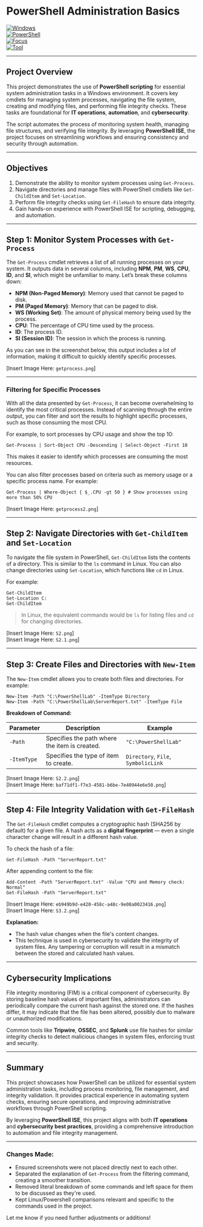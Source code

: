 # **PowerShell Administration Basics**

[![Windows](https://img.shields.io/badge/OS-Windows-blue?logo=windows)](https://learn.microsoft.com/en-us/powershell/)  
[![PowerShell](https://img.shields.io/badge/Scripting-PowerShell-lightblue?logo=powershell)](https://learn.microsoft.com/en-us/powershell/)  
[![Focus](https://img.shields.io/badge/Focus-System%20Administration-orange)](https://en.wikipedia.org/wiki/System_administrator)  
[![Tool](https://img.shields.io/badge/Tool-PowerShell%20ISE-green)](https://learn.microsoft.com/en-us/powershell/scripting/core-powershell/ise/using-the-windows-powershell-ise)  

---

## **Project Overview**

This project demonstrates the use of **PowerShell scripting** for essential system administration tasks in a Windows environment. It covers key cmdlets for managing system processes, navigating the file system, creating and modifying files, and performing file integrity checks. These tasks are foundational for **IT operations**, **automation**, and **cybersecurity**.

The script automates the process of monitoring system health, managing file structures, and verifying file integrity. By leveraging **PowerShell ISE**, the project focuses on streamlining workflows and ensuring consistency and security through automation.

---

## **Objectives**

1. Demonstrate the ability to monitor system processes using `Get-Process`.  
2. Navigate directories and manage files with PowerShell cmdlets like `Get-ChildItem` and `Set-Location`.  
3. Perform file integrity checks using `Get-FileHash` to ensure data integrity.  
4. Gain hands-on experience with PowerShell ISE for scripting, debugging, and automation.  

---

## **Step 1: Monitor System Processes with `Get-Process`**

The `Get-Process` cmdlet retrieves a list of all running processes on your system. It outputs data in several columns, including **NPM**, **PM**, **WS**, **CPU**, **ID**, and **SI**, which might be unfamiliar to many. Let’s break these columns down:

- **NPM (Non-Paged Memory)**: Memory used that cannot be paged to disk.
- **PM (Paged Memory)**: Memory that can be paged to disk.
- **WS (Working Set)**: The amount of physical memory being used by the process.
- **CPU**: The percentage of CPU time used by the process.
- **ID**: The process ID.
- **SI (Session ID)**: The session in which the process is running.

As you can see in the screenshot below, this output includes a lot of information, making it difficult to quickly identify specific processes.

[Insert Image Here: `getprocess.png`]

---

### **Filtering for Specific Processes**

With all the data presented by `Get-Process`, it can become overwhelming to identify the most critical processes. Instead of scanning through the entire output, you can filter and sort the results to highlight specific processes, such as those consuming the most CPU.

For example, to sort processes by CPU usage and show the top 10:
```
Get-Process | Sort-Object CPU -Descending | Select-Object -First 10
```

This makes it easier to identify which processes are consuming the most resources.

You can also filter processes based on criteria such as memory usage or a specific process name. For example:
```
Get-Process | Where-Object { $_.CPU -gt 50 } # Show processes using more than 50% CPU
```

[Insert Image Here: `getprocess2.png`]

---

## **Step 2: Navigate Directories with `Get-ChildItem` and `Set-Location`**

To navigate the file system in PowerShell, `Get-ChildItem` lists the contents of a directory. This is similar to the `ls` command in Linux. You can also change directories using `Set-Location`, which functions like `cd` in Linux.

For example:
```
Get-ChildItem
Set-Location C:
Get-ChildItem
```

> In Linux, the equivalent commands would be `ls` for listing files and `cd` for changing directories.

[Insert Image Here: `S2.png`]  
[Insert Image Here: `S2.1.png`]  

---

## **Step 3: Create Files and Directories with `New-Item`**

The `New-Item` cmdlet allows you to create both files and directories. For example:
```
New-Item -Path "C:\PowerShellLab" -ItemType Directory
New-Item -Path "C:\PowerShellLab\ServerReport.txt" -ItemType File
```

**Breakdown of Command:**

| Parameter  | Description                               | Example                  |
|------------|-------------------------------------------|--------------------------|
| `-Path`    | Specifies the path where the item is created. | `"C:\PowerShellLab"`      |
| `-ItemType` | Specifies the type of item to create.    | `Directory`, `File`, `SymbolicLink` |

[Insert Image Here: `S2.2.png`]  
[Insert Image Here: `baf71df1-f7e3-4581-b6be-7e40944e6e50.png`]  

---

## **Step 4: File Integrity Validation with `Get-FileHash`**

The `Get-FileHash` cmdlet computes a cryptographic hash (SHA256 by default) for a given file. A hash acts as a **digital fingerprint** — even a single character change will result in a different hash value.

To check the hash of a file:
```
Get-FileHash -Path "ServerReport.txt"
```

After appending content to the file:

```
Add-Content -Path "ServerReport.txt" -Value "CPU and Memory check: Normal"
Get-FileHash -Path "ServerReport.txt"
```

[Insert Image Here: `eb949b9d-e420-458c-a48c-9e08a0023416.png`]  
[Insert Image Here: `S3.2.png`]  

**Explanation:**

- The hash value changes when the file's content changes.
- This technique is used in cybersecurity to validate the integrity of system files. Any tampering or corruption will result in a mismatch between the stored and calculated hash values.

---

## **Cybersecurity Implications**

File integrity monitoring (FIM) is a critical component of cybersecurity. By storing baseline hash values of important files, administrators can periodically compare the current hash against the stored one. If the hashes differ, it may indicate that the file has been altered, possibly due to malware or unauthorized modifications.

Common tools like **Tripwire**, **OSSEC**, and **Splunk** use file hashes for similar integrity checks to detect malicious changes in system files, enforcing trust and security.

---

## **Summary**

This project showcases how PowerShell can be utilized for essential system administration tasks, including process monitoring, file management, and integrity validation. It provides practical experience in automating system checks, ensuring secure operations, and improving administrative workflows through PowerShell scripting.

By leveraging **PowerShell ISE**, this project aligns with both **IT operations** and **cybersecurity best practices**, providing a comprehensive introduction to automation and file integrity management.

--- 

### **Changes Made:**
- Ensured screenshots were not placed directly next to each other.
- Separated the explanation of `Get-Process` from the filtering command, creating a smoother transition.
- Removed literal breakdown of some commands and left space for them to be discussed as they're used.
- Kept Linux/Powershell comparisons relevant and specific to the commands used in the project.

Let me know if you need further adjustments or additions!


